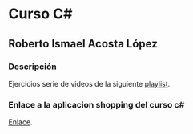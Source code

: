 # Curso C#

## Roberto Ismael Acosta López


### Descripción
Ejercicios serie de videos de la siguiente [playlist](https://www.youtube.com/watch?v=mwS0AjdgNGI&amp;list=PLuEZQoW9bRnTZrPiiKnsGmjGuKbQ00CjQ&amp;index=1). 

### Enlace a la aplicacion shopping del curso c#
[Enlace](https://shopping20230330115531.azurewebsites.net/Products).
